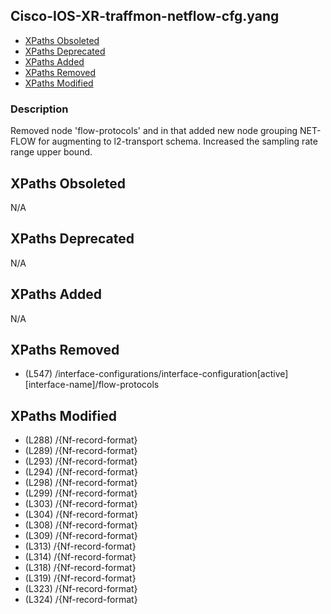## Cisco-IOS-XR-traffmon-netflow-cfg.yang

- [XPaths Obsoleted](#xpaths-obsoleted)
- [XPaths Deprecated](#xpaths-deprecated)
- [XPaths Added](#xpaths-added)
- [XPaths Removed](#xpaths-removed)
- [XPaths Modified](#xpaths-modified)

### Description

Removed node 'flow-protocols' and in that added new node grouping NET-FLOW for augmenting to l2-transport schema. Increased the sampling rate range upper bound.

## XPaths Obsoleted

N/A

## XPaths Deprecated

N/A

## XPaths Added

N/A

## XPaths Removed

- (L547)	/interface-configurations/interface-configuration[active][interface-name]/flow-protocols

## XPaths Modified

- (L288)	/{Nf-record-format}
- (L289)	/{Nf-record-format}
- (L293)	/{Nf-record-format}
- (L294)	/{Nf-record-format}
- (L298)	/{Nf-record-format}
- (L299)	/{Nf-record-format}
- (L303)	/{Nf-record-format}
- (L304)	/{Nf-record-format}
- (L308)	/{Nf-record-format}
- (L309)	/{Nf-record-format}
- (L313)	/{Nf-record-format}
- (L314)	/{Nf-record-format}
- (L318)	/{Nf-record-format}
- (L319)	/{Nf-record-format}
- (L323)	/{Nf-record-format}
- (L324)	/{Nf-record-format}

